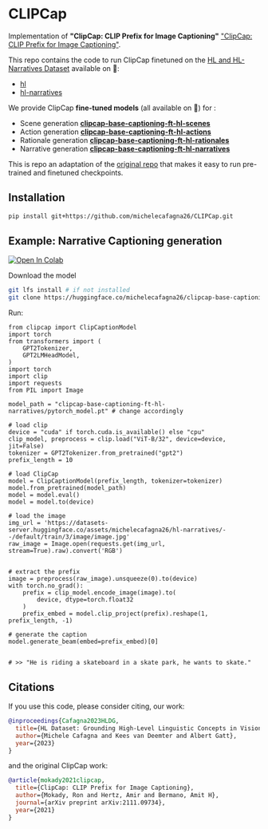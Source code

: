 # CLIPCap

Implementation of **"ClipCap: CLIP Prefix for Image Captioning"** ["ClipCap: CLIP Prefix for Image Captioning"](https://arxiv.org/abs/2111.09734).

This repo contains the code to run ClipCap finetuned on the [HL and HL-Narratives Dataset](https://github.com/michelecafagna26/HL-dataset) available on 🤗:
- [hl](https://huggingface.co/datasets/michelecafagna26/hl)
- [hl-narratives](https://huggingface.co/datasets/michelecafagna26/hl-narratives)

We provide ClipCap **fine-tuned models** (all available on 🤗) for :
- Scene generation **[clipcap-base-captioning-ft-hl-scenes]()**
- Action generation **[clipcap-base-captioning-ft-hl-actions]()**
- Rationale  generation **[clipcap-base-captioning-ft-hl-rationales]()**
- Narrative generation **[clipcap-base-captioning-ft-hl-narratives](https://huggingface.co/michelecafagna26/clipcap-base-captioning-ft-hl-narratives)**

This is repo an adaptation of the [original repo](https://github.com/rmokady/CLIP_prefix_caption/tree/main) that makes it easy to run pre-trained and finetuned checkpoints.

## Installation
```bash
pip install git+https://github.com/michelecafagna26/CLIPCap.git
```

## Example: Narrative Captioning generation 
[![Open In Colab](https://colab.research.google.com/assets/colab-badge.svg)](https://colab.research.google.com/drive/1xcaJOxaAp8TRd8a6x1XnAptVjHQRv3Zj?usp=sharing)

Download the model
```bash
git lfs install # if not installed
git clone https://huggingface.co/michelecafagna26/clipcap-base-captioning-ft-hl-narratives
```
Run:
```python3
from clipcap import ClipCaptionModel
import torch
from transformers import (
    GPT2Tokenizer,
    GPT2LMHeadModel,
)
import torch
import clip
import requests
from PIL import Image

model_path = "clipcap-base-captioning-ft-hl-narratives/pytorch_model.pt" # change accordingly

# load clip
device = "cuda" if torch.cuda.is_available() else "cpu"
clip_model, preprocess = clip.load("ViT-B/32", device=device, jit=False)
tokenizer = GPT2Tokenizer.from_pretrained("gpt2")
prefix_length = 10

# load ClipCap
model = ClipCaptionModel(prefix_length, tokenizer=tokenizer)
model.from_pretrained(model_path)
model = model.eval()
model = model.to(device)

# load the image
img_url = 'https://datasets-server.huggingface.co/assets/michelecafagna26/hl-narratives/--/default/train/3/image/image.jpg' 
raw_image = Image.open(requests.get(img_url, stream=True).raw).convert('RGB')


# extract the prefix
image = preprocess(raw_image).unsqueeze(0).to(device)
with torch.no_grad():
    prefix = clip_model.encode_image(image).to(
        device, dtype=torch.float32
    )
    prefix_embed = model.clip_project(prefix).reshape(1, prefix_length, -1)

# generate the caption   
model.generate_beam(embed=prefix_embed)[0]


# >> "He is riding a skateboard in a skate park, he wants to skate."
```

## Citations

If you use this code, please consider citing, our work:
```BibTeX
@inproceedings{Cafagna2023HLDG,
  title={HL Dataset: Grounding High-Level Linguistic Concepts in Vision},
  author={Michele Cafagna and Kees van Deemter and Albert Gatt},
  year={2023}
}
```
and the original ClipCap work:
```BibTeX
@article{mokady2021clipcap,
  title={ClipCap: CLIP Prefix for Image Captioning},
  author={Mokady, Ron and Hertz, Amir and Bermano, Amit H},
  journal={arXiv preprint arXiv:2111.09734},
  year={2021}
}
```
